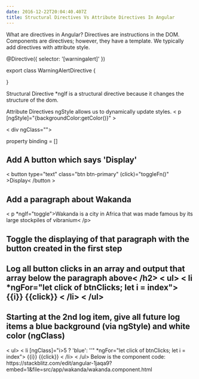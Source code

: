 ```yaml
---
date: 2016-12-22T20:04:40.407Z
title: Structural Directives Vs Attribute Directives In Angular
---
```

What are directives in Angular?
Directives are instructions in the DOM.  Components are directives; however, they have a template.
We typically add directives with attribute style.  

@Directive({
  selector: '[warningalert]'
})

export class WarningAlertDirective {

}

Structural Directive
*ngIf is a structural directive because it changes the structure of the dom.

Attribute Directives
ngStyle allows us to dynamically update styles.
< p [ngStyle]="{backgroundColor:getColor()}" >

< div ngClass=""></div>

property binding = []

 
<h2>Add A button which says 'Display'</h2>
< button type="text" class="btn btn-primary" (click)="toggleFn()" >Display< /button >
 

<h2>Add a paragraph about Wakanda</h2>
        
< p *ngIf="toggle">Wakanda is a city in Africa that was made famous by its large stockpiles of vibranium< /p>

<h2>Toggle the displaying of that paragraph with the button created in the first step</h2>
        
<h2>Log all button clicks in an array and output that array below the paragraph above< /h2>
< ul>
  < li  *ngFor="let click of btnClicks; let i = index">
  {{i}} {{click}}
  < /li>
< /ul>
<h2>Starting at the 2nd log item, give all future log items a blue background (via ngStyle) and white color (ngClass)</h2>
< ul>
  < li [ngClass]="i>5 ? 'blue': ''" *ngFor="let click of btnClicks; let i = index">
  {{i}} {{click}}
  < /li>
< /ul>      
Below is the component code:
https://stackblitz.com/edit/angular-1jaqa9?embed=1&file=src/app/wakanda/wakanda.component.html

 

